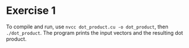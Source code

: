 # Exercise 1
To compile and run, use `nvcc dot_product.cu -o dot_product`, then `./dot_product`. The program prints the input vectors and the resulting dot product.
